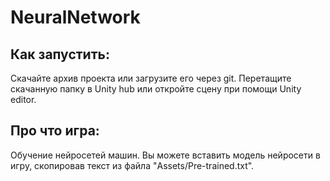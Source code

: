 # NeuralNetwork
## Как запустить:
Скачайте архив проекта или загрузите его через git.
Перетащите скачанную папку в Unity hub или откройте сцену при помощи Unity editor.
## Про что игра:
Обучение нейросетей машин.
Вы можете вставить модель нейросети в игру, скопировав текст из файла "Assets/Pre-trained.txt".